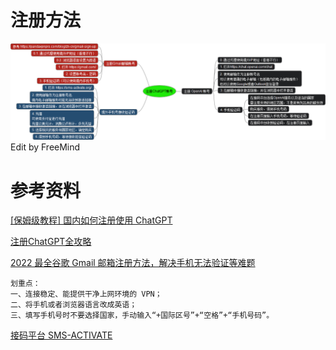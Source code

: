 # 注册方法

![注册ChatGPT帐号](./%E6%B3%A8%E5%86%8CChatGPT%E5%B8%90%E5%8F%B7.png)
Edit by FreeMind

# 参考资料

[[保姆级教程] 国内如何注册使用 ChatGPT](https://zblogs.top/how-to-register-openai-chatgpt-in-china/)

[注册ChatGPT全攻略](https://mirror.xyz/boxchen.eth/9O9CSqyKDj4BKUIil7NC1Sa1LJM-3hsPqaeW_QjfFBc)

[2022 最全谷歌 Gmail 邮箱注册方法，解决手机无法验证等难题](https://pandavpnpro.com/blog/zh-cn/gmail-sign-up)
```
划重点：
一、连接稳定、能提供干净上网环境的 VPN；
二、将手机或者浏览器语言改成英语；
三、填写手机号时不要选择国家，手动输入“+国际区号”+“空格”+“手机号码”。
```

[接码平台 SMS-ACTIVATE](https://sms-activate.org/)
